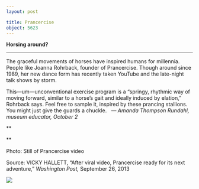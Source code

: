 ```yaml
---
layout: post

title: Prancercise
object: 5623
---
```

**Horsing around?**

****

The graceful movements of horses have inspired humans for millennia. People like Joanna Rohrback, founder of Prancercise. Though around since 1989, her new dance form has recently taken YouTube and the late-night talk shows by storm.

This—um—unconventional exercise program is a “springy, rhythmic way of moving forward, similar to a horse’s gait and ideally induced by elation,” Rohrback says. Feel free to sample it, inspired by these prancing stallions. You might just give the guards a chuckle.   *—* *Amanda Thompson Rundahl, museum educator, October 2*

**

**

Photo: Still of Prancercise video 

Source: VICKY HALLETT, “After viral video, Prancercise ready for its next adventure,” *Washington Post,* September 26, 2013 

![]({{siteurl.base}}/images/13-10-03_98.19_PranceEDIT-1.jpeg)
